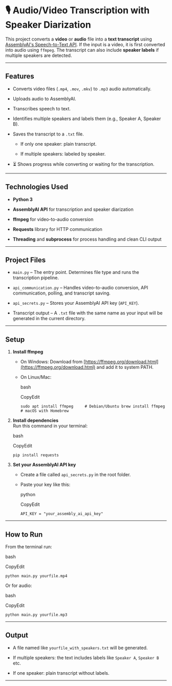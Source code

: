 
🎙 Audio/Video Transcription with Speaker Diarization
=====================================================

This project converts a **video** or **audio** file into a **text transcript** using [AssemblyAI's Speech-to-Text API](https://www.assemblyai.com/). If the input is a video, it is first converted into audio using `ffmpeg`. The transcript can also include **speaker labels** if multiple speakers are detected.

* * *

Features
----------

*   Converts video files (`.mp4`, `.mov`, `.mkv`) to `.mp3` audio automatically.
    
*   Uploads audio to AssemblyAI.
    
*   Transcribes speech to text.
    
*   Identifies multiple speakers and labels them (e.g., Speaker A, Speaker B).
    
*   Saves the transcript to a `.txt` file.
    
    *   If only one speaker: plain transcript.
        
    *   If multiple speakers: labeled by speaker.
        
*   ⏳ Shows progress while converting or waiting for the transcription.

* * *

Technologies Used
--------------------

*   **Python 3**
    
*   **AssemblyAI API** for transcription and speaker diarization
    
*   **ffmpeg** for video-to-audio conversion
    
*   **Requests** library for HTTP communication
    
*   **Threading** and **subprocess** for process handling and clean CLI output

* * *

Project Files
----------------

*   `main.py` – The entry point. Determines file type and runs the transcription pipeline.
    
*   `api_communication.py` – Handles video-to-audio conversion, API communication, polling, and transcript saving.
    
*   `api_secrets.py` – Stores your AssemblyAI API key (`API_KEY`).
    
*   Transcript output – A `.txt` file with the same name as your input will be generated in the current directory.

* * *

Setup
---------

1.  **Install ffmpeg**
    
    *   On Windows: Download from [https://ffmpeg.org/download.html](https://ffmpeg.org/download.html) and add it to system PATH.
        
    *   On Linux/Mac:
        
        bash
        
        CopyEdit
        
        `sudo apt install ffmpeg     # Debian/Ubuntu brew install ffmpeg         # macOS with Homebrew`
        
2.  **Install dependencies**  
    Run this command in your terminal:
    
    bash
    
    CopyEdit
    
    `pip install requests`
    
3.  **Set your AssemblyAI API key**
    
    *   Create a file called `api_secrets.py` in the root folder.
        
    *   Paste your key like this:
        
        python
        
        CopyEdit
        
        `API_KEY = "your_assembly_ai_api_key"`

* * *

How to Run
-------------

From the terminal run:

bash

CopyEdit

`python main.py yourfile.mp4`

Or for audio:

bash

CopyEdit

`python main.py yourfile.mp3`

* * *

Output
---------

*   A file named like `yourfile_with_speakers.txt` will be generated.
    
*   If multiple speakers: the text includes labels like `Speaker A`, `Speaker B` etc.
    
*   If one speaker: plain transcript without labels.

* * *
